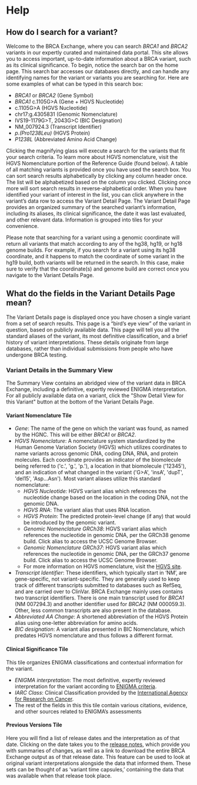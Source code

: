 # Help

## How do I search for a variant?

Welcome to the BRCA Exchange, where you can search _BRCA1_ and _BRCA2_ variants in our expertly curated and maintained data portal. This site allows you to access important, up-to-date information about a BRCA variant, such as its clinical significance.
To begin, notice the search bar on the home page. This search bar accesses our databases directly, and can handle any identifying names for the variant or variants you are searching for. Here are some examples of what can be typed in this search box:

* _BRCA1_ or _BRCA2_ \(Gene Symbol\)
* _BRCA1_ c.1105G&gt;A \(Gene + HGVS Nucleotide\)
* c.1105G&gt;A \(HGVS Nucleotide\)
* chr17:g.4305831 \(Genomic Nomenclature\)
* IVS19-1179G&gt;T, 2043G&gt;C \(BIC Designation\)
* NM\_007924.3 \(Transcript Identifier\)
* _p.\(Pro1238Leu\)_ \(HGVS Protein\)
* _P1238L_ \(Abbreviated Amino Acid Change\)

Clicking the magnifying glass will execute a search for the variants that fit your search criteria. To learn more about HGVS nomenclature, visit the HGVS Nomenclature portion of the Reference Guide \(found below\). A table of all matching variants is provided once you have used the search box. You can sort search results alphabetically by clicking any column header once. The list will be alphabetized based on the column you clicked. Clicking once more will sort search results in reverse-alphabetical order.
When you have identified your variant of interest in the list, you can click anywhere in the variant’s data row to access the Variant Detail Page. The Variant Detail Page provides an organized summary of the searched variant’s information, including its aliases, its clinical significance, the date it was last evaluated, and other relevant data. Information is grouped into tiles for your convenience.

Please note that searching for a variant using a genomic coordinate will return all variants that match according to any of the hg38, hg19, or hg18 genome builds. For example, if you search for a variant using its hg38 coordinate, and it happens to match the coordinate of some variant  in the hg19 build, both variants will be returned in the search. In this case, make sure to verify that the coordinate\(s\) and genome build are correct once you navigate to the Variant Details Page.

## What do the fields in the Variant Details Page mean?

The Variant Details page is displayed once you have chosen a single variant from a set of search results. This page is a “bird’s eye view” of the variant in question, based on publicly available data. This page will tell you all the standard aliases of the variant, its most definitive classification, and a brief history of variant interpretations. These details originate from large databases, rather than individual submissions from people who have undergone BRCA testing.

### Variant Details in the Summary View

The Summary View contains an abridged view of the variant data in BRCA Exchange, including a definitive, expertly reviewed ENIGMA interpretation. For all publicly available data on a variant, click the "Show Detail View for this Variant" button at the bottom of the Variant Details Page.

#### Variant Nomenclature Tile

* _Gene_: The name of the gene on which the variant was found, as named by the HGNC. This will be either _BRCA1_ or _BRCA2_.
* _HGVS Nomenclature_: A nomenclature system standardized by the Human Genome Variation Society \(HGVS\) which utilizes coordinates to name variants across genomic DNA, coding DNA, RNA, and protein molecules. Each coordinate provides an indicator of the biomolecule being referred to \('c.', 'g.', 'p.'\), a location in that biomolecule \('12345'\), and an indication of what changed in the variant \('G&gt;A', 'insA', 'dupT', 'del15', 'Asp...Asn'\). Most variant aliases utilize this standard nomenclature:
  * _HGVS Nucleotide:_ HGVS variant alias which references the nucleotide change based on the location in the coding DNA, not the genomic DNA.
  * _HGVS RNA_: The variant alias that uses RNA location.
  * _HGVS Protein_: The predicted protein-level change \(if any\) that would be introduced by the genomic variant.
  * _Genomic Nomenclature GRCh38_: HGVS variant alias which references the nucleotide in genomic DNA, per the GRCh38 genome build. Click alias to access the UCSC Genome Browser.
  * _Genomic Nomenclature GRCh37_: HGVS variant alias which references the nucleotide in genomic DNA, per the GRCh37 genome build. Click alias to access the UCSC Genome Browser.
  * For more information on HGVS nomenclature, visit the [HGVS site](http://varnomen.hgvs.org/bg-material/simple/).
* _Transcript Identifier_: These identifiers, which typically start in ‘NM’, are gene-specific, not variant-specific. They are generally used to keep track of different transcripts submitted to databases such as RefSeq, and are carried over to ClinVar. BRCA Exchange mainly uses contains two transcript identifiers. There is one main transcript used for _BRCA1_ \(NM 007294.3\) and another identifier used for _BRCA2_ \(NM 000059.3\). Other, less common transcripts are also present in the database.
* _Abbreviated AA Change_: A shortened abbreviation of the HGVS Protein alias using one-letter abbreviation for amino acids.
* _BIC designation_: A variant alias presented in BIC Nomenclature, which predates HGVS nomenclature and thus follows a different format.

#### Clinical Significance Tile

This tile organizes ENIGMA classifications and contextual information for the variant.

* _ENIGMA interpretation_: The most definitive, expertly reviewed interpretation for the variant according to [ENIGMA criteria](https://enigmaconsortium.org/wp-content/uploads/2017/12/ENIGMA_Rules_2017-06-29.pdf).
* _IARC Class_: Clinical Classification provided by the [International Agency for Research on Cancer](http://monographs.iarc.fr/ENG/Classification/).
* The rest of the fields in this this tile contain various citations, evidence, and other sources related to ENIGMA’s assessments

#### Previous Versions Tile

Here you will find a list of release dates and the interpretation as of that date. Clicking on the date takes you to the [release notes](https://brcaexchange.org/release/12), which provide you with summaries of changes, as well as a link to download the entire BRCA Exchange output as of that release date. This feature can be used to look at original variant interpretations alongside the data that informed them. These sets can be thought of as ‘variant time capsules,’ containing the data that was available when that release took place.

